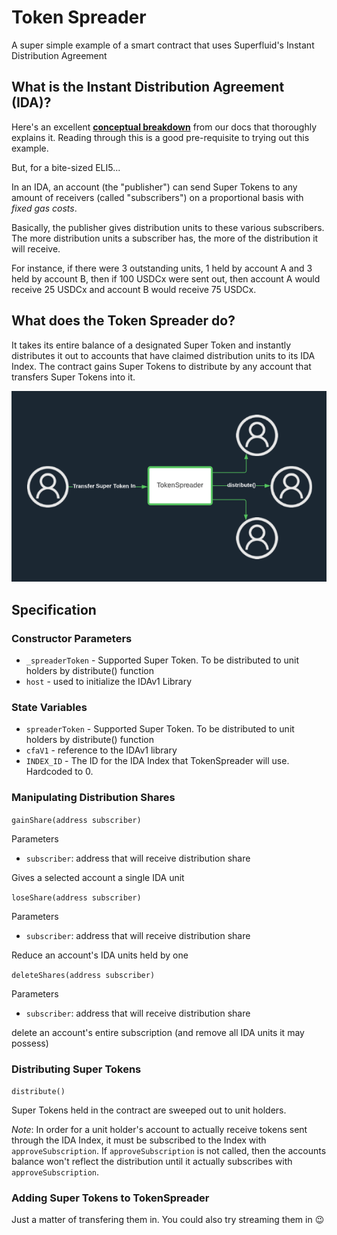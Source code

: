 # Token Spreader
 A super simple example of a smart contract that uses Superfluid's Instant Distribution Agreement


 ## What is the Instant Distribution Agreement (IDA)?

 Here's an excellent [**conceptual breakdown**](https://docs.superfluid.finance/superfluid/protocol-overview/in-depth-overview/super-agreements/instant-distribution-agreement-ida) from our docs that thoroughly explains it. Reading through this is a good pre-requisite to trying out this example.

 But, for a bite-sized ELI5...

In an IDA, an account (the "publisher") can send Super Tokens to any amount of receivers (called "subscribers") on a proportional basis with *fixed gas costs*.

Basically, the publisher gives distribution units to these various subscribers. The more distribution units a subscriber has, the more of the distribution it will receive.

For instance, if there were 3 outstanding units, 1 held by account A and 3 held by account B, then if 100 USDCx were sent out, then account A would receive 25 USDCx and account B would receive 75 USDCx.


## What does the Token Spreader do?

It takes its entire balance of a designated Super Token and instantly distributes it out to accounts that have claimed distribution units to its IDA Index. The contract gains Super Tokens to distribute by any account that transfers Super Tokens into it. 

![Viz](./resources/high_level_viz.png)

## Specification


### Constructor Parameters
- `_spreaderToken` - Supported Super Token. To be distributed to unit holders by distribute() function
- `host` - used to initialize the IDAv1 Library


### State Variables
- `spreaderToken` - Supported Super Token. To be distributed to unit holders by distribute() function
- `cfaV1` - reference to the IDAv1 library
- `INDEX_ID` - The ID for the IDA Index that TokenSpreader will use. Hardcoded to 0.


### Manipulating Distribution Shares

`gainShare(address subscriber)`

Parameters
- `subscriber`: address that will receive distribution share

Gives a selected account a single IDA unit

`loseShare(address subscriber)`

Parameters
- `subscriber`: address that will receive distribution share

Reduce an account's IDA units held by one

`deleteShares(address subscriber)`

Parameters
- `subscriber`: address that will receive distribution share

delete an account's entire subscription (and remove all IDA units it may possess)


### Distributing Super Tokens

`distribute()`

Super Tokens held in the contract are sweeped out to unit holders.

*Note*: In order for a unit holder's account to actually receive tokens sent through the IDA Index, it must be subscribed to the Index with `approveSubscription`. If `approveSubscription` is not called, then the accounts balance won't reflect the distribution until it actually subscribes with `approveSubscription`.


### Adding Super Tokens to TokenSpreader

Just a matter of transfering them in. You could also try streaming them in 😉